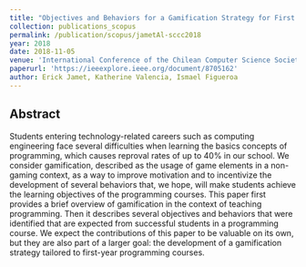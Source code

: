 ```yaml
---
title: "Objectives and Behaviors for a Gamification Strategy for First Year Programming Courses"
collection: publications_scopus
permalink: /publication/scopus/jametAl-sccc2018
year: 2018
date: 2018-11-05
venue: 'International Conference of the Chilean Computer Science Society (SCCC)'
paperurl: 'https://ieeexplore.ieee.org/document/8705162'
author: Erick Jamet, Katherine Valencia, Ismael Figueroa
---
```


## Abstract

Students entering technology-related careers such as computing engineering face
several difficulties when learning the basics concepts of programming, which
causes reproval rates of up to 40% in our school. We consider gamification,
described as the usage of game elements in a non-gaming context, as a way to
improve motivation and to incentivize the development of several behaviors
that, we hope, will make students achieve the learning objectives of the
programming courses. This paper first provides a brief overview of gamification
in the context of teaching programming. Then it describes several objectives
and behaviors that were identified that are expected from successful students
in a programming course. We expect the contributions of this paper to be
valuable on its own, but they are also part of a larger goal: the development
of a gamification strategy tailored to first-year programming courses.
